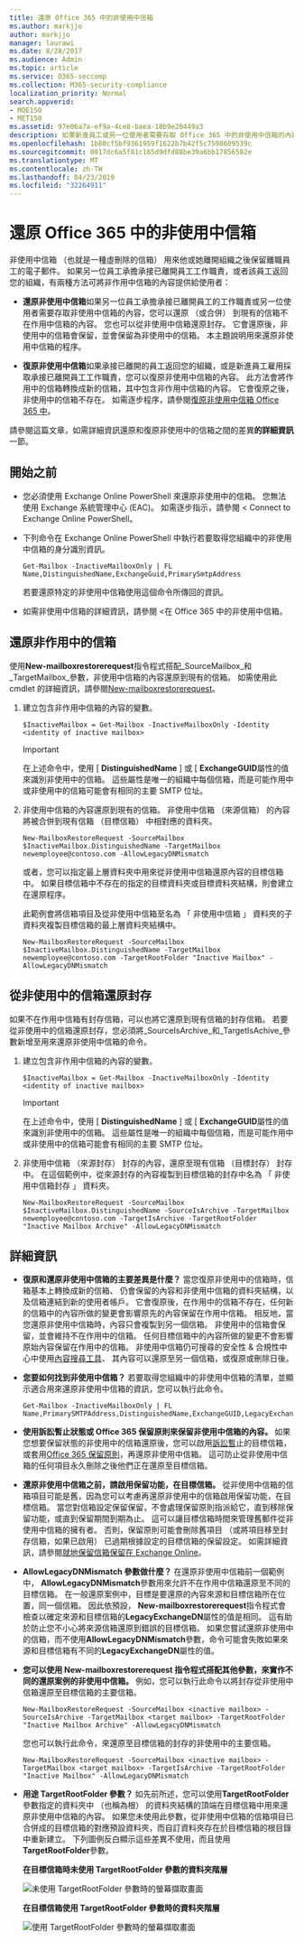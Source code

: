 ```yaml
---
title: 還原 Office 365 中的非使用中信箱
ms.author: markjjo
author: markjjo
manager: laurawi
ms.date: 8/28/2017
ms.audience: Admin
ms.topic: article
ms.service: O365-seccomp
ms.collection: M365-security-compliance
localization_priority: Normal
search.appverid:
- MOE150
- MET150
ms.assetid: 97e06a7a-ef9a-4ce8-baea-18b9e20449a3
description: 如果新進員工或另一位使用者需要存取 Office 365 中的非使用中信箱的內容，您可以還原 （或合併） 到現有的信箱不在作用中信箱的內容。
ms.openlocfilehash: 1b80cf5bf9361959f1622b7b42f5c7598609539c
ms.sourcegitcommit: 0017dc6a5f81c165d9dfd88be39a6bb17856582e
ms.translationtype: MT
ms.contentlocale: zh-TW
ms.lasthandoff: 04/23/2019
ms.locfileid: "32264911"
---
```

# <a name="restore-an-inactive-mailbox-in-office-365"></a>還原 Office 365 中的非使用中信箱

非使用中信箱 （也就是一種虛刪除的信箱） 用來他或她離開組織之後保留離職員工的電子郵件。 如果另一位員工承擔承接已離開員工工作職責，或者該員工返回您的組織，有兩種方法可將非作用中信箱的內容提供給使用者： 
  
- **還原非使用中信箱**如果另一位員工承擔承接已離開員工的工作職責或另一位使用者需要存取非使用中信箱的內容，您可以還原 （或合併） 到現有的信箱不在作用中信箱的內容。 您也可以從非使用中信箱還原封存。 它會還原後，非使用中的信箱會保留，並會保留為非使用中的信箱。 本主題說明用來還原非使用中信箱的程序。 
    
- **復原非使用中信箱**如果承接已離開的員工返回您的組織，或是新進員工雇用採取承接已離開員工工作職責，您可以復原非使用中信箱的內容。 此方法會將作用中的信箱轉換成新的信箱，其中包含非作用中信箱的內容。 它會復原之後，非使用中的信箱不存在。 如需逐步程序，請參閱[復原非使用中信箱 Office 365 中](recover-an-inactive-mailbox.md)。
    
請參閱這篇文章，如需詳細資訊還原和復原非使用中的信箱之間的差異**的詳細資訊**一節。 
  
## <a name="before-you-begin"></a>開始之前

- 您必須使用 Exchange Online PowerShell 來還原非使用中的信箱。 您無法使用 Exchange 系統管理中心 (EAC)。 如需逐步指示，請參閱 < <b0>Connect to Exchange Online PowerShell</b0>。
    
- 下列命令在 Exchange Online PowerShell 中執行若要取得您組織中的非使用中信箱的身分識別資訊。 
    
    ```
    Get-Mailbox -InactiveMailboxOnly | FL Name,DistinguishedName,ExchangeGuid,PrimarySmtpAddress
    ```

     若要還原特定的非使用中信箱使用這個命令所傳回的資訊。
    
- 如需非使用中信箱的詳細資訊，請參閱 <<c0>在 Office 365 中的非使用中信箱。
    
## <a name="restore-an-inactive-mailbox"></a>還原非作用中的信箱

使用**New-mailboxrestorerequest**指令程式搭配_SourceMailbox_和_TargetMailbox_參數，非使用中信箱的內容還原到現有的信箱。 如需使用此 cmdlet 的詳細資訊，請參閱[New-mailboxrestorerequest](https://go.microsoft.com/fwlink/?linkid=856298)。
  
1. 建立包含非作用中信箱的內容的變數。 
    
    ```
    $InactiveMailbox = Get-Mailbox -InactiveMailboxOnly -Identity <identity of inactive mailbox>
    ```

    > [!IMPORTANT]
    > 在上述命令中，使用 [ **DistinguishedName** ] 或 [ **ExchangeGUID**屬性的值來識別非使用中的信箱。 這些屬性是唯一的組織中每個信箱，而是可能作用中或非使用中的信箱可能會有相同的主要 SMTP 位址。 
  
2. 非使用中信箱的內容還原到現有的信箱。 非使用中信箱 （來源信箱） 的內容將被合併到現有信箱 （目標信箱） 中相對應的資料夾。
    
    ```
    New-MailboxRestoreRequest -SourceMailbox $InactiveMailbox.DistinguishedName -TargetMailbox newemployee@contoso.com -AllowLegacyDNMismatch
    ```
   
   或者，您可以指定最上層資料夾中用來從非使用中信箱還原內容的目標信箱中。 如果目標信箱中不存在的指定的目標資料夾或目標資料夾結構，則會建立在還原程序。 
    
    此範例會將信箱項目及從非使用中信箱至名為 「 非使用中信箱 」 資料夾的子資料夾複製目標信箱的最上層資料夾結構中。
    
   ```
   New-MailboxRestoreRequest -SourceMailbox $InactiveMailbox.DistinguishedName -TargetMailbox newemployee@contoso.com -TargetRootFolder "Inactive Mailbox" -AllowLegacyDNMismatch
   ```
  
## <a name="restore-the-archive-from-an-inactive-mailbox"></a>從非使用中的信箱還原封存

如果不在作用中信箱有封存信箱，可以也將它還原到現有信箱的封存信箱。 若要從非使用中的信箱還原封存，您必須將_SourceIsArchive_和_TargetIsAchive_參數新增至用來還原非使用中信箱的命令。 
  
1. 建立包含非作用中信箱的內容的變數。 
    
    ```
    $InactiveMailbox = Get-Mailbox -InactiveMailboxOnly -Identity <identity of inactive mailbox>
    ```

    > [!IMPORTANT]
    > 在上述命令中，使用 [ **DistinguishedName** ] 或 [ **ExchangeGUID**屬性的值來識別非使用中的信箱。 這些屬性是唯一的組織中每個信箱，而是可能作用中或非使用中的信箱可能會有相同的主要 SMTP 位址。 
  
2. 非使用中信箱 （來源封存） 封存的內容，還原至現有信箱 （目標封存） 封存中。 在這個範例中，從來源封存的內容複製到目標信箱的封存中名為 「 非使用中信箱封存 」 資料夾。

    ```
    New-MailboxRestoreRequest -SourceMailbox $InactiveMailbox.DistinguishedName -SourceIsArchive -TargetMailbox newemployee@contoso.com -TargetIsArchive -TargetRootFolder "Inactive Mailbox Archive" -AllowLegacyDNMismatch
    ```

  
## <a name="more-information"></a>詳細資訊

- **復原和還原非使用中信箱的主要差異是什麼？** 當您復原非使用中的信箱時，信箱基本上轉換成新的信箱、 仍會保留的內容和非使用中信箱的資料夾結構，以及信箱連結到新的使用者帳戶。 它會復原後，在作用中的信箱不存在，任何新的信箱中的內容所做的變更會影響原先的內容保留在作用中信箱。 相反地，當您還原非使用中信箱時，內容只會複製到另一個信箱。 非使用中的信箱會保留，並會維持不在作用中的信箱。 任何目標信箱中的內容所做的變更不會影響原始內容保留在作用中的信箱。 非使用中信箱仍可搜尋的安全性 & 合規性中心中使用[內容搜尋工具](run-a-content-search-in-the-security-and-compliance-center.md)、 其內容可以還原至另一個信箱，或復原或刪除日後。 
    
- **您要如何找到非使用中信箱？** 若要取得您組織中的非使用中信箱的清單，並顯示適合用來還原非使用中信箱的資訊，您可以執行此命令。 

  ```
  Get-Mailbox -InactiveMailboxOnly | FL Name,PrimarySMTPAddress,DistinguishedName,ExchangeGUID,LegacyExchangeDN,ArchiveStatus
  ```

- **使用訴訟暫止狀態或 Office 365 保留原則來保留非使用中信箱的內容。** 如果您想要保留狀態的非使用中的信箱還原後，您可以啟用[訴訟暫](https://go.microsoft.com/fwlink/?linkid=856286)止的目標信箱，或套用[Office 365 保留原則](retention-policies.md)，再還原非使用中信箱。 這可防止從非使用中信箱的任何項目永久刪除之後他們正在還原至目標信箱。 
    
- **還原非使用中信箱之前，請啟用保留功能，在目標信箱。** 從非使用中信箱的信箱項目可能是舊，因為您可以考慮再還原非使用中的信箱啟用保留功能，在目標信箱。 當您對信箱設定保留保留，不會處理保留原則指派給它，直到移除保留功能，或直到保留期間到期為止。 這可以讓目標信箱時間來管理舊郵件從非使用中信箱的擁有者。 否則，保留原則可能會刪除舊項目 （或將項目移至封存信箱，如果已啟用） 已過期根據設定的目標信箱的保留設定。 如需詳細資訊，請參閱[就地保留信箱保留在 Exchange Online](https://go.microsoft.com/fwlink/?linkid=856300)。
    
- **AllowLegacyDNMismatch 參數做什麼？** 在還原非使用中信箱前一個範例中， **AllowLegacyDNMismatch**參數用來允許不在作用中信箱還原至不同的目標信箱。 在一般還原案例中，目標是要還原的內容來源和目標信箱所在位置，同一個信箱。 因此依預設， **New-mailboxrestorerequest**指令程式會檢查以確定來源和目標信箱的**LegacyExchangeDN**屬性的值是相同。 這有助於防止您不小心將來源信箱還原到錯誤的目標信箱。 如果您嘗試還原非使用中的信箱，而不使用**AllowLegacyDNMismatch**參數，命令可能會失敗如果來源和目標信箱有不同的**LegacyExchangeDN**屬性的值。 
    
- **您可以使用 New-mailboxrestorerequest 指令程式搭配其他參數，來實作不同的還原案例的非使用中信箱。** 例如，您可以執行此命令以將封存從非使用中信箱還原至目標信箱的主要信箱。 
    
  ```
  New-MailboxRestoreRequest -SourceMailbox <inactive mailbox> -SourceIsArchive -TargetMailbox <target mailbox> -TargetRootFolder "Inactive Mailbox Archive" -AllowLegacyDNMismatch
  ```

  您也可以執行此命令，來還原至目標信箱的封存的非使用中的主要信箱。

  ```
  New-MailboxRestoreRequest -SourceMailbox <inactive mailbox> -TargetMailbox <target mailbox> -TargetIsArchive -TargetRootFolder "Inactive Mailbox" -AllowLegacyDNMismatch
  ```

- **用途 TargetRootFolder 參數？** 如先前所述，您可以使用**TargetRootFolder**參數指定的資料夾中 （也稱為根） 的資料夾結構的頂端在目標信箱中用來還原非使用中信箱的內容。 如果您未使用此參數，從非使用中信箱的信箱項目已合併成的目標信箱的對應預設資料夾，而自訂資料夾存在於目標信箱的根目錄中重新建立。 下列圖例反白顯示這些差異不使用，而且使用**TargetRootFolder**參數。 
    
    **在目標信箱時未使用 TargetRootFolder 參數的資料夾階層**
    
    ![未使用 TargetRootFolder 參數時的螢幕擷取畫面](media/76a759af-f483-4d1c-8cc7-243435b5562e.png)
  
    **在目標信箱使用 TargetRootFolder 參數時的資料夾階層**
    
    ![使用 TargetRootFolder 參數時的螢幕擷取畫面](media/300da592-7323-48db-b8a4-07012259d113.png)

  

